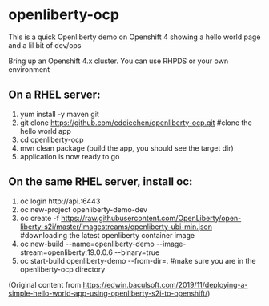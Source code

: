 # openliberty-ocp

This is a quick Openliberty demo on Openshift 4 showing a hello world page and a lil bit of dev/ops

Bring up an Openshift 4.x cluster. You can use RHPDS or your own environment

## On a RHEL server:
  1. yum install -y maven git
  2. git clone https://github.com/eddiechen/openliberty-ocp.git #clone the hello world app
  3. cd openliberty-ocp
  4. mvn clean package (build the app, you should see the target dir)
  5. application is now ready to go
 
 ## On the same RHEL server, install oc:
  1. oc login http://api.<clustername>:6443
  2. oc new-project openliberty-demo-dev
  3. oc create -f https://raw.githubusercontent.com/OpenLiberty/open-liberty-s2i/master/imagestreams/openliberty-ubi-min.json 
          #downloading the latest openliberty container image
  4. oc new-build --name=openliberty-demo --image-stream=openliberty:19.0.0.6 --binary=true
  5. oc start-build openliberty-demo --from-dir=. #make sure you are in the openliberty-ocp directory


(Original content from https://edwin.baculsoft.com/2019/11/deploying-a-simple-hello-world-app-using-openliberty-s2i-to-openshift/)
